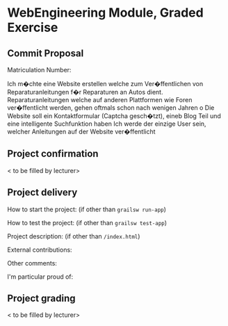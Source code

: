 # WebEngineering Module, Graded Exercise

## Commit Proposal

Matriculation Number: <to be filled by student>

Ich m�chte eine Website erstellen welche zum Ver�ffentlichen von Reparaturanleitungen f�r Reparaturen an Autos dient. Reparaturanleitungen welche auf anderen Plattformen wie Foren ver�ffentlicht werden, gehen oftmals schon nach wenigen Jahren o
Die Website soll ein Kontaktformular (Captcha gesch�tzt), eineb Blog Teil und eine intelligente Suchfunktion haben
Ich werde der einzige User sein, welcher Anleitungen auf der Website ver�ffentlicht
 


## Project confirmation

< to be filled by lecturer>


## Project delivery <to be filled by student>

How to start the project: (if other than `grailsw run-app`)

How to test the project:  (if other than `grailsw test-app`)

Project description:      (if other than `/index.html`)

External contributions:

Other comments: 

I'm particular proud of:


## Project grading 

< to be filled by lecturer>
